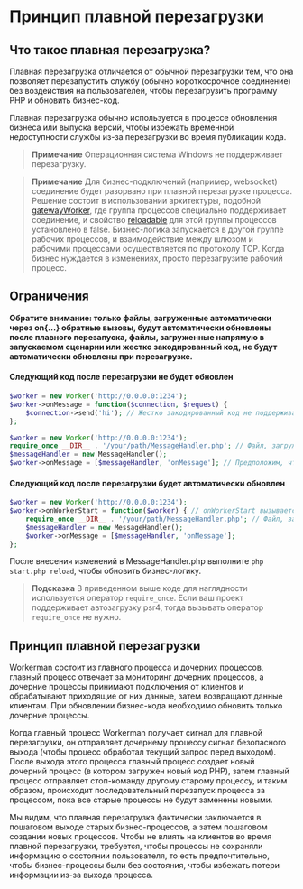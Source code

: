 # Принцип плавной перезагрузки
## Что такое плавная перезагрузка?

Плавная перезагрузка отличается от обычной перезагрузки тем, что она позволяет перезапустить службу (обычно короткосрочное соединение) без воздействия на пользователей, чтобы перезагрузить программу PHP и обновить бизнес-код.

Плавная перезагрузка обычно используется в процессе обновления бизнеса или выпуска версий, чтобы избежать временной недоступности службы из-за перезагрузки во время публикации кода.

> **Примечание**
> Операционная система Windows не поддерживает перезагрузку.

> **Примечание**
> Для бизнес-подключений (например, websocket) соединение будет разорвано при плавной перезагрузке процесса. Решение состоит в использовании архитектуры, подобной [gatewayWorker](https://www.workerman.net/doc/gateway-worker), где группа процессов специально поддерживает соединение, и свойство [reloadable](../worker/reloadable.md) для этой группы процессов установлено в false. Бизнес-логика запускается в другой группе рабочих процессов, и взаимодействие между шлюзом и рабочими процессами осуществляется по протоколу TCP. Когда бизнес нуждается в изменениях, просто перезагрузите рабочий процесс.

## Ограничения
**Обратите внимание: только файлы, загруженные автоматически через on{...} обратные вызовы, будут автоматически обновлены после плавного перезапуска, файлы, загруженные напрямую в запускаемом сценарии или жестко закодированный код, не будут автоматически обновлены при перезагрузке.**

#### Следующий код после перезагрузки не будет обновлен
```php
$worker = new Worker('http://0.0.0.0:1234');
$worker->onMessage = function($connection, $request) {
    $connection->send('hi'); // Жестко закодированный код не поддерживает горячее обновление
};
```

```php
$worker = new Worker('http://0.0.0.0:1234');
require_once __DIR__ . '/your/path/MessageHandler.php'; // Файл, загруженный напрямую в запускаемом сценарии, не поддерживает горячее обновление
$messageHandler = new MessageHandler();
$worker->onMessage = [$messageHandler, 'onMessage']; // Предположим, что класс MessageHandler имеет метод onMessage
```

#### Следующий код после перезагрузки будет автоматически обновлен
```php
$worker = new Worker('http://0.0.0.0:1234');
$worker->onWorkerStart = function($worker) { // onWorkerStart вызывается после запуска процесса
    require_once __DIR__ . '/your/path/MessageHandler.php'; // Файл, загруженный после запуска процессом, поддерживает горячее обновление
    $messageHandler = new MessageHandler();
    $worker->onMessage = [$messageHandler, 'onMessage'];
};
```
После внесения изменений в MessageHandler.php выполните `php start.php reload`, чтобы обновить бизнес-логику.

> **Подсказка**
> В приведенном выше коде для наглядности используется оператор `require_once`. Если ваш проект поддерживает автозагрузку psr4, тогда вызывать оператор `require_once` не нужно.

## Принцип плавной перезагрузки

Workerman состоит из главного процесса и дочерних процессов, главный процесс отвечает за мониторинг дочерних процессов, а дочерние процессы принимают подключения от клиентов и обрабатывают приходящие от них данные, затем возвращают данные клиентам. При обновлении бизнес-кода необходимо обновить только дочерние процессы.

Когда главный процесс Workerman получает сигнал для плавной перезагрузки, он отправляет дочернему процессу сигнал безопасного выхода (чтобы процесс обработал текущий запрос перед выходом). После выхода этого процесса главный процесс создает новый дочерний процесс (в котором загружен новый код PHP), затем главный процесс отправляет стоп-команду другому старому процессу, и таким образом, происходит последовательный перезапуск процесса за процессом, пока все старые процессы не будут заменены новыми.

Мы видим, что плавная перезагрузка фактически заключается в пошаговом выходе старых бизнес-процессов, а затем пошаговом создании новых процессов. Чтобы не влиять на клиентов во время плавной перезагрузки, требуется, чтобы процессы не сохраняли информацию о состоянии пользователя, то есть предпочтительно, чтобы бизнес-процессы были без состояния, чтобы избежать потери информации из-за выхода процесса.
